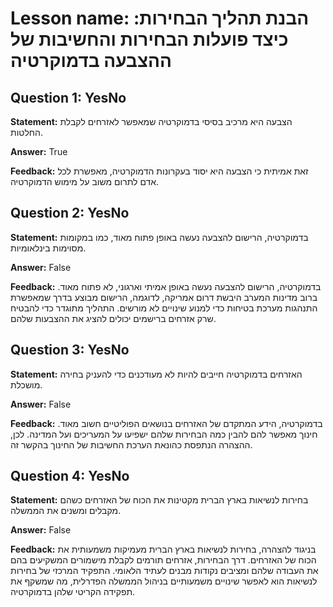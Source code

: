 # Lesson name: הבנת תהליך הבחירות: כיצד פועלות הבחירות והחשיבות של ההצבעה בדמוקרטיה

## Question 1: YesNo

**Statement:** הצבעה היא מרכיב בסיסי בדמוקרטיה שמאפשר לאזרחים לקבלת החלטות.

**Answer:** True

**Feedback:**
זאת אמיתית כי הצבעה היא יסוד בעקרונות הדמוקרטיה, מאפשרת לכל אדם לתרום משוב על מימוש הדמוקרטיה.


## Question 2: YesNo

**Statement:** בדמוקרטיה, הרישום להצבעה נעשה באופן פתוח מאוד, כמו במקומות מסוימות בינלאומיות.

**Answer:** False

**Feedback:**
בדמוקרטיה, הרישום להצבעה נעשה באופן אמיתי וארגוני, לא פתוח מאוד. ברוב מדינות המערב היבשת דרום אמריקה, לדוגמה, הרישום מבוצע בדרך שמאפשרת התנהגות מערכת בטיחות כדי למנוע שינויים לא מורשים. התהליך מתוגדר כדי להבטיח שרק אזרחים ברישמים יכולים להציג את ההצבעות שלהם.


## Question 3: YesNo

**Statement:** האזרחים בדמוקרטיה חייבים להיות לא מעודכנים כדי להעניק בחירה מושכלת.

**Answer:** False

**Feedback:**
בדמוקרטיה, הידע המתקדם של האזרחים בנושאים הפוליטיים חשוב מאוד. חינוך מאפשר להם להבין כמה הבחירות שלהם ישפיעו על המעריכים ועל המדינה. לכן, ההצהרה הנתפסת כהונאת הערכת החשיבות של החינוך בהקשר זה.


## Question 4: YesNo

**Statement:** בחירות לנשיאות בארץ הברית מקטינות את הכוח של האזרחים כשהם מקבלים ומשנים את הממשלה.

**Answer:** False

**Feedback:**
בניגוד להצהרה, בחירות לנשיאות בארץ הברית מעמיקות משמעותית את הכוח של האזרחים. דרך הבחירות, אזרחים תורמים לקבלת מישמורים המשקיעים בהם את העבודה שלהם ומציבים נקודות מבנים לעתיד הלאומי. התפקיד המרכזי של בחירות לנשיאות הוא לאפשר שינויים משמעותיים בניהול הממשלה הפדרלית, מה שמשקף את תפקידה הקריטי שלהן בדמוקרטיה.

